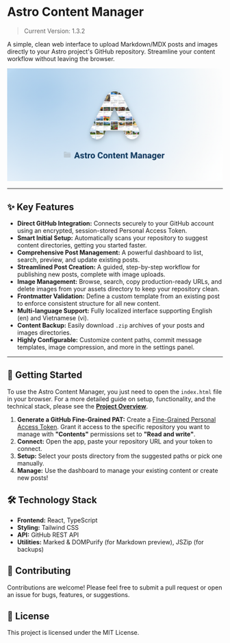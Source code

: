 
# Astro Content Manager
> Current Version: 1.3.2

A simple, clean web interface to upload Markdown/MDX posts and images directly to your Astro project's GitHub repository. Streamline your content workflow without leaving the browser.

![Astro Content Manager Preview](.github/assets/app-preview.png)

---

## ✨ Key Features

- **Direct GitHub Integration:** Connects securely to your GitHub account using an encrypted, session-stored Personal Access Token.
- **Smart Initial Setup:** Automatically scans your repository to suggest content directories, getting you started faster.
- **Comprehensive Post Management:** A powerful dashboard to list, search, preview, and update existing posts.
- **Streamlined Post Creation:** A guided, step-by-step workflow for publishing new posts, complete with image uploads.
- **Image Management:** Browse, search, copy production-ready URLs, and delete images from your assets directory to keep your repository clean.
- **Frontmatter Validation:** Define a custom template from an existing post to enforce consistent structure for all new content.
- **Multi-language Support:** Fully localized interface supporting English (en) and Vietnamese (vi).
- **Content Backup:** Easily download `.zip` archives of your posts and images directories.
- **Highly Configurable:** Customize content paths, commit message templates, image compression, and more in the settings panel.

---

## 🚀 Getting Started

To use the Astro Content Manager, you just need to open the `index.html` file in your browser. For a more detailed guide on setup, functionality, and the technical stack, please see the [**Project Overview**](./OVERVIEW.md).

1.  **Generate a GitHub Fine-Grained PAT:** Create a [Fine-Grained Personal Access Token](https://github.com/settings/tokens/new?type=beta). Grant it access to the specific repository you want to manage with **"Contents"** permissions set to **"Read and write"**.
2.  **Connect:** Open the app, paste your repository URL and your token to connect.
3.  **Setup:** Select your posts directory from the suggested paths or pick one manually.
4.  **Manage:** Use the dashboard to manage your existing content or create new posts!

## 🛠️ Technology Stack

- **Frontend:** React, TypeScript
- **Styling:** Tailwind CSS
- **API:** GitHub REST API
- **Utilities:** Marked & DOMPurify (for Markdown preview), JSZip (for backups)

## 🤝 Contributing

Contributions are welcome! Please feel free to submit a pull request or open an issue for bugs, features, or suggestions.

## 📄 License

This project is licensed under the MIT License.
